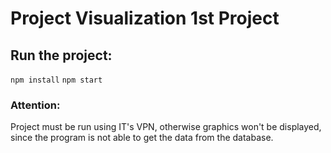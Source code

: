 # Project Visualization 1st Project

## Run the project:

``` npm install ```
``` npm start ```

### Attention:

Project must be run using IT's VPN, otherwise graphics won't be displayed, since the program is not able to get the data from the database.

